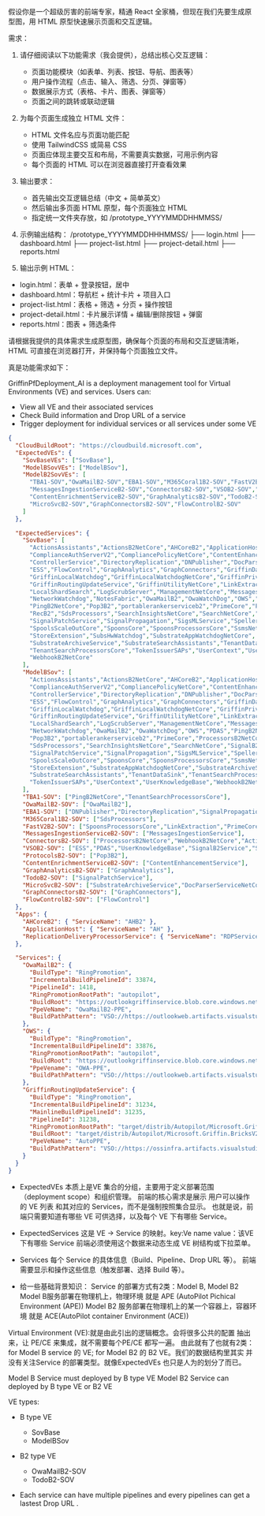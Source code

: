 假设你是一个超级厉害的前端专家，精通 React 全家桶，但现在我们先要生成原型图，用 HTML 原型快速展示页面和交互逻辑。

需求：
1. 请仔细阅读以下功能需求（我会提供），总结出核心交互逻辑：
   - 页面功能模块（如表单、列表、按钮、导航、图表等）
   - 用户操作流程（点击、输入、筛选、分页、弹窗等）
   - 数据展示方式（表格、卡片、图表、弹窗等）
   - 页面之间的跳转或联动逻辑

2. 为每个页面生成独立 HTML 文件：
   - HTML 文件名应与页面功能匹配
   - 使用 TailwindCSS 或简易 CSS
   - 页面应体现主要交互和布局，不需要真实数据，可用示例内容
   - 每个页面的 HTML 可以在浏览器直接打开查看效果

3. 输出要求：
   - 首先输出交互逻辑总结（中文 + 简单英文）
   - 然后输出多页面 HTML 原型，每个页面独立 HTML
   - 指定统一文件夹存放，如 /prototype_YYYYMMDDHHMMSS/

4. 示例输出结构：
/prototype_YYYYMMDDHHHMMSS/
   ├── login.html
   ├── dashboard.html
   ├── project-list.html
   ├── project-detail.html
   ├── reports.html

5. 输出示例 HTML：
- login.html：表单 + 登录按钮，居中
- dashboard.html：导航栏 + 统计卡片 + 项目入口
- project-list.html：表格 + 筛选 + 分页 + 操作按钮
- project-detail.html：卡片展示详情 + 编辑/删除按钮 + 弹窗
- reports.html：图表 + 筛选条件

请根据我提供的具体需求生成原型图，确保每个页面的布局和交互逻辑清晰，HTML 可直接在浏览器打开，并保持每个页面独立文件。

真是功能需求如下：

GriffinPfDeployment_AI is a deployment management tool for Virtual Environments (VE) and services. Users can:
- View all VE and their associated services
- Check Build information and Drop URL of a service 
- Trigger deployment for individual services or all services under some VE 
```json
{
  "CloudBuildRoot": "https://cloudbuild.microsoft.com",
  "ExpectedVEs": {
    "SovBaseVEs": ["SovBase"],
    "ModelBSovVEs": ["ModelBSov"],
    "ModelB2SovVEs": [
      "TBA1-SOV","OwaMailB2-SOV","EBA1-SOV","M365Coral1B2-SOV","FastV2B2-SOV",
      "MessagesIngestionServiceB2-SOV","ConnectorsB2-SOV","VSOB2-SOV","ProtocolsB2-SOV",
      "ContentEnrichmentServiceB2-SOV","GraphAnalyticsB2-SOV","TodoB2-SOV",
      "MicroSvcB2-SOV","GraphConnectorsB2-SOV","FlowControlB2-SOV"
    ]
  },

  "ExpectedServices": {
    "SovBase": [
      "ActionsAssistants","ActionsB2NetCore","AHCoreB2","ApplicationHost","ClearData",
      "ComplianceAuthServerV2","CompliancePolicyNetCore","ContentEnhancementService",
      "ControllerService","DirectoryReplication","DNPublisher","DocParserServiceNetCore",
      "ESS","FlowControl","GraphAnalytics","GraphConnectors","GriffinDataBus",
      "GriffinLocalWatchdog","GriffinLocalWatchdogNetCore","GriffinPrivilegedSetupService",
      "GriffinRoutingUpdateService","GriffinUtilityNetCore","LinkExtraction",
      "LocalShardSearch","LogScrubServer","ManagementNetCore","MessagesIngestionService",
      "NetworkWatchdog","NotesFabric","OwaMailB2","OwaWatchDog","OWS","PDAS",
      "PingB2NetCore","Pop3B2","portablerankerserviceb2","PrimeCore","ProcessorsB2NetCore",
      "RecB2","SdsProcessors","SearchInsightsNetCore","SearchNetCore","SignalB2Service",
      "SignalPatchService","SignalPropagation","SigsMLService","SpellerB2SubstrateSDK",
      "SpoolsScaleOutCore","SpoonsCore","SpoonsProcessorsCore","SsmsNetCore",
      "StoreExtension","SubsHwWatchdog","SubstrateAppWatchdogNetCore",
      "SubstrateArchiveService","SubstrateSearchAssistants","TenantDataSink",
      "TenantSearchProcessorsCore","TokenIssuerSAPs","UserContext","UserKnowledgeBase",
      "WebhookB2NetCore"
    ],
    "ModelBSov": [
      "ActionsAssistants","ActionsB2NetCore","AHCoreB2","ApplicationHost","ClearData",
      "ComplianceAuthServerV2","CompliancePolicyNetCore","ContentEnhancementService",
      "ControllerService","DirectoryReplication","DNPublisher","DocParserServiceNetCore",
      "ESS","FlowControl","GraphAnalytics","GraphConnectors","GriffinDataBus",
      "GriffinLocalWatchdog","GriffinLocalWatchdogNetCore","GriffinPrivilegedSetupService",
      "GriffinRoutingUpdateService","GriffinUtilityNetCore","LinkExtraction",
      "LocalShardSearch","LogScrubServer","ManagementNetCore","MessagesIngestionService",
      "NetworkWatchdog","OwaMailB2","OwaWatchDog","OWS","PDAS","PingB2NetCore",
      "Pop3B2","portablerankerserviceb2","PrimeCore","ProcessorsB2NetCore","RecB2",
      "SdsProcessors","SearchInsightsNetCore","SearchNetCore","SignalB2Service",
      "SignalPatchService","SignalPropagation","SigsMLService","SpellerB2SubstrateSDK",
      "SpoolsScaleOutCore","SpoonsCore","SpoonsProcessorsCore","SsmsNetCore",
      "StoreExtension","SubstrateAppWatchdogNetCore","SubstrateArchiveService",
      "SubstrateSearchAssistants","TenantDataSink","TenantSearchProcessorsCore",
      "TokenIssuerSAPs","UserContext","UserKnowledgeBase","WebhookB2NetCore"
    ],
    "TBA1-SOV": ["PingB2NetCore","TenantSearchProcessorsCore"],
    "OwaMailB2-SOV": ["OwaMailB2"],
    "EBA1-SOV": ["DNPublisher","DirectoryReplication","SignalPropagation","ClearData","Ssmsnetcore","SearchInsightsNetCore"],
    "M365Coral1B2-SOV": ["SdsProcessors"],
    "FastV2B2-SOV": ["SpoonsProcessorsCore","LinkExtraction","PrimeCore"],
    "MessagesIngestionServiceB2-SOV": ["MessagesIngestionService"],
    "ConnectorsB2-SOV": ["ProcessorsB2NetCore","WebhookB2NetCore","ActionsB2NetCore","ActionsAssistants"],
    "VSOB2-SOV": ["ESS","PDAS","UserKnowledgeBase","SignalB2Service","SigsMLService"],
    "ProtocolsB2-SOV": ["Pop3B2"],
    "ContentEnrichmentServiceB2-SOV": ["ContentEnhancementService"],
    "GraphAnalyticsB2-SOV": ["GraphAnalytics"],
    "TodoB2-SOV": ["SignalPatchService"],
    "MicroSvcB2-SOV": ["SubstrateArchiveService","DocParserServiceNetCore"],
    "GraphConnectorsB2-SOV": ["GraphConnectors"],
    "FlowControlB2-SOV": ["FlowControl"]
  },
  "Apps": {
    "AHCoreB2": { "ServiceName": "AHB2" },
    "ApplicationHost": { "ServiceName": "AH" },
    "ReplicationDeliveryProcessorService": { "ServiceName": "RDPService" }
  },

  "Services": {
    "OwaMailB2": {
      "BuildType": "RingPromotion",
      "IncrementalBuildPipelineId": 33874,
      "PipelineId": 1418,
      "RingPromotionRootPath": "autopilot",
      "BuildRoot": "https://outlookgriffinservice.blob.core.windows.net/owamailb2/prod_image.txt",
      "PpeVeName": "OwaMailB2-PPE",
      "BuildPathPattern": "VSO://https://outlookweb.artifacts.visualstudio.com/DefaultCollection/_apis/drop/drops/owamailb2_ms/<BuildVersion>?root=autopilot"
    },
    "OWS": {
      "BuildType": "RingPromotion",
      "IncrementalBuildPipelineId": 33876,
      "RingPromotionRootPath": "autopilot",
      "BuildRoot": "https://outlookgriffinservice.blob.core.windows.net/ows/prod_image.txt",
      "PpeVename": "OWA-PPE",
      "BuildPathPattern": "VSO://https://outlookweb.artifacts.visualstudio.com/DefaultCollection/_apis/drop/drops/ows_ms/<BuildVersion>?root=autopilot"
    },
    "GriffinRoutingUpdateService": {
      "BuildType": "RingPromotion",
      "IncrementalBuildPipelineId": 31234,
      "MainlineBuildPipelineId": 31235,
      "PipelineId": 31238,
      "RingPromotionRootPath": "target/distrib/Autopilot/Microsoft.Griffin.BricksV2.RoutingUpdateService",
      "BuildRoot": "target/distrib/Autopilot/Microsoft.Griffin.BricksV2.RoutingUpdateService",
      "PpeVeName": "AutoPPE",
      "BuildPathPattern": "VSO://https://ossinfra.artifacts.visualstudio.com/DefaultCollection/_apis/drop/drops/secondary/OSS_RoutingPlane_Retail_Drops_Signing_Git/Sec.1.0.0.<BuildVersion>?root=/target/distrib/Autopilot/Microsoft.Griffin.BricksV2.RoutingUpdateService"
    }
  }
}

```
- ExpectedVEs 
本质上是VE 集合的分组，主要用于定义部署范围（deployment scope）和组织管理。
前端的核心需求是展示 用户可以操作的 VE 列表 和其对应的 Services，而不是强制按照集合显示。
也就是说，前端只需要知道有哪些 VE 可供选择，以及每个 VE 下有哪些 Service。

- ExpectedServices
这是 VE → Service 的映射。key:Ve name value：该VE 下有哪些 Service
前端必须使用这个数据来动态生成 VE 树结构或下拉菜单。

- Services
每个 Service 的具体信息（Build、Pipeline、Drop URL 等）。
前端需要显示和操作这些信息（触发部署、选择 Build 等）。


- 给一些基础背景知识：
Service 的部署方式有2类：Model B, Model B2
Model B服务部署在物理机上，物理环境 就是 APE (AutoPilot Pichical Environment (APE))
Model B2 服务部署在物理机上的某一个容器上，容器环境 就是 ACE(AutoPilot container Environment (ACE))

Virtual Environment (VE):就是由此引出的逻辑概念。会将很多公共的配置 抽出来，让 PE/CE 来集成，就不需要每个PE/CE 都写一遍。
由此就有了也就有2类： for Model B service 的 VE; for Model B2 的 B2 VE。我们的数据结构里其实 并没有关注Service 的部署类型。就像ExpectedVEs 也只是人为的划分了而已。

Model B Service must deployed by B type VE
Model B2 Service can deployed by B type VE or B2 VE


VE types:
- B type VE
    - SovBase
    - ModelBSov
- B2 type VE
    - OwaMailB2-SOV
    - TodoB2-SOV

- Each service can have multiple pipelines and every pipelines can get a lastest Drop URL .